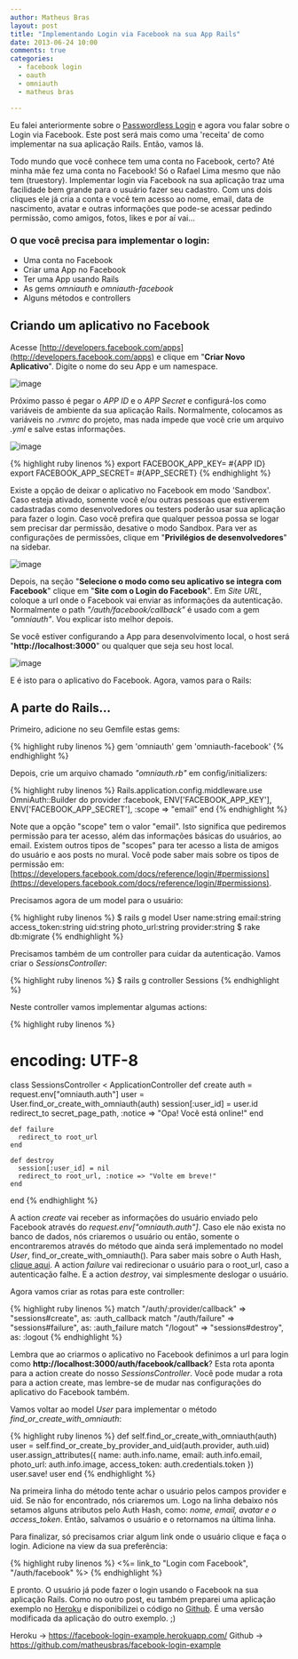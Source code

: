 ```yaml
---
author: Matheus Bras
layout: post
title: "Implementando Login via Facebook na sua App Rails"
date: 2013-06-24 10:00
comments: true
categories:
  - facebook login
  - oauth
  - omniauth
  - matheus bras

---
```


Eu falei anteriormente sobre o [Passwordless Login](http://helabs.com.br/blog/2013/04/11/passwordless-login/) e agora vou falar sobre o Login via Facebook. Este post será mais como uma 'receita' de como implementar na sua aplicação Rails. Então, vamos lá.

<!--more-->

Todo mundo que você conhece tem uma conta no Facebook, certo? Até minha mãe fez uma conta no Facebook! Só o Rafael Lima mesmo que não tem (truestory). Implementar login via Facebook na sua aplicação traz uma facilidade bem grande para o usuário fazer seu cadastro. Com uns dois cliques ele já cria a conta e você tem acesso ao nome, email, data de nascimento, avatar e outras informações que pode-se acessar pedindo permissão, como amigos, fotos, likes e por aí vai...

### O que você precisa para implementar o login:
- Uma conta no Facebook
- Criar uma App no Facebook
- Ter uma App usando Rails
- As gems _omniauth_ e _omniauth-facebook_
- Alguns métodos e controllers

## Criando um aplicativo no Facebook

Acesse [http://developers.facebook.com/apps](http://developers.facebook.com/apps) e clique em "**Criar Novo Aplicativo**". Digite o nome do seu App e um namespace.

![image](/blog/images/posts/facebook-login/img0.png)

Próximo passo é pegar o _APP ID_ e o _APP Secret_ e configurá-los como variáveis de ambiente da sua aplicação Rails. Normalmente, colocamos as variáveis no _.rvmrc_ do projeto, mas nada impede que você crie um arquivo _.yml_ e salve estas informações.

![image](/blog/images/posts/facebook-login/img1.png)

{% highlight ruby linenos %}
  export FACEBOOK_APP_KEY= #{APP ID}
  export FACEBOOK_APP_SECRET= #{APP_SECRET}
{% endhighlight %}

Existe a opção de deixar o aplicativo no Facebook em modo 'Sandbox'. Caso esteja ativado, somente você e/ou outras pessoas que estiverem cadastradas como desenvolvedores ou testers poderão usar sua aplicação para fazer o login. Caso você prefira que qualquer pessoa possa se logar sem precisar dar permissão, desative o modo Sandbox. Para ver as configurações de permissões, clique em "**Privilégios de desenvolvedores**" na sidebar.

![image](/blog/images/posts/facebook-login/img2.png)

Depois, na seção "**Selecione o modo como seu aplicativo se integra com Facebook**" clique em "**Site com o Login do Facebook**". Em _Site URL_, coloque a url onde o Facebook vai enviar as informações da autenticação. Normalmente o path _"/auth/facebook/callback"_ é usado com a gem _"omniauth"_. Vou explicar isto melhor depois.

Se você estiver configurando a App para desenvolvimento local, o host será "**http://localhost:3000**" ou qualquer que seja seu host local.

![image](/blog/images/posts/facebook-login/img4.png)

E é isto para o aplicativo do Facebook. Agora, vamos para o Rails:

## A parte do Rails...

Primeiro, adicione no seu Gemfile estas gems:

{% highlight ruby linenos %}
  gem 'omniauth'
  gem 'omniauth-facebook'
{% endhighlight %}

Depois, crie um arquivo chamado _"omniauth.rb"_ em config/initializers:

{% highlight ruby linenos %}
  Rails.application.config.middleware.use OmniAuth::Builder do
    provider :facebook, ENV['FACEBOOK_APP_KEY'], ENV['FACEBOOK_APP_SECRET'], :scope => "email"
  end
{% endhighlight %}

Note que a opção "scope" tem o valor "email". Isto significa que pediremos permissão para ter acesso, além das informações básicas do usuários, ao email. Existem outros tipos de "scopes" para ter acesso a lista de amigos do usuário e aos posts no mural. Você pode saber mais sobre os tipos de permissão em: [https://developers.facebook.com/docs/reference/login/#permissions](https://developers.facebook.com/docs/reference/login/#permissions).

Precisamos agora de um model para o usuário:

{% highlight ruby linenos %}
  $ rails g model User name:string email:string access_token:string uid:string photo_url:string provider:string
  $ rake db:migrate
{% endhighlight %}

Precisamos também de um controller para cuidar da autenticação. Vamos criar o _SessionsController_:

{% highlight ruby linenos %}
  $ rails g controller Sessions
{% endhighlight %}

Neste controller vamos implementar algumas actions:

{% highlight ruby linenos %}
  # encoding: UTF-8
  class SessionsController < ApplicationController
    def create
      auth = request.env["omniauth.auth"]
      user = User.find_or_create_with_omniauth(auth)
      session[:user_id] = user.id
      redirect_to secret_page_path, :notice => "Opa! Você está online!"
    end

    def failure
      redirect_to root_url
    end

    def destroy
      session[:user_id] = nil
      redirect_to root_url, :notice => "Volte em breve!"
    end
  end
{% endhighlight %}

A action _create_ vai receber as informações do usuário enviado pelo Facebook através do _request.env["omniauth.auth"]_. Caso ele não exista no banco de dados, nós criaremos o usuário ou então, somente o encontraremos através do método que ainda será implementado no model _User_, find_or_create_with_omniauth(). Para saber mais sobre o Auth Hash, [clique aqui](https://github.com/mkdynamic/omniauth-facebook#auth-hash). A action _failure_ vai redirecionar o usuário para o root_url, caso a autenticação falhe. E a action _destroy_, vai simplesmente deslogar o usuário.

Agora vamos criar as rotas para este controller:

{% highlight ruby linenos %}
  match "/auth/:provider/callback" => "sessions#create", as: :auth_callback
  match "/auth/failure" => "sessions#failure", as: :auth_failure
  match "/logout" => "sessions#destroy", as: :logout
{% endhighlight %}

Lembra que ao criarmos o aplicativo no Facebook definimos a url para login como **http://localhost:3000/auth/facebook/callback**? Esta rota aponta para a action create do nosso _SessionsController_. Você pode mudar a rota para a action create, mas lembre-se de mudar nas configurações do aplicativo do Facebook também.

Vamos voltar ao model _User_ para implementar o método *find_or_create_with_omniauth*:

{% highlight ruby linenos %}
  def self.find_or_create_with_omniauth(auth)
    user = self.find_or_create_by_provider_and_uid(auth.provider, auth.uid)
    user.assign_attributes({ name: auth.info.name, email: auth.info.email, photo_url: auth.info.image, access_token: auth.credentials.token })
    user.save!
    user
  end
{% endhighlight %}

Na primeira linha do método tente achar o usuário pelos campos provider e uid. Se não for encontrado, nós criaremos um. Logo na linha debaixo nós setamos alguns atributos pelo Auth Hash, como: *nome, email, avatar e o access_token*. Então, salvamos o usuário e o retornamos na última linha.

Para finalizar, só precisamos criar algum link onde o usuário clique e faça o login. Adicione na view da sua preferência:

{% highlight ruby linenos %}
  <%= link_to "Login com Facebook", "/auth/facebook" %>
{% endhighlight %}

E pronto. O usuário já pode fazer o login usando o Facebook na sua aplicação Rails. Como no outro post, eu também preparei uma aplicação exemplo no [Heroku](https://facebook-login-example.herokuapp.com/) e disponibilizei o código no [Github](https://github.com/matheusbras/facebook-login-example). É uma versão modificada da aplicação do outro exemplo. ;)

Heroku -> https://facebook-login-example.herokuapp.com/
Github -> https://github.com/matheusbras/facebook-login-example

